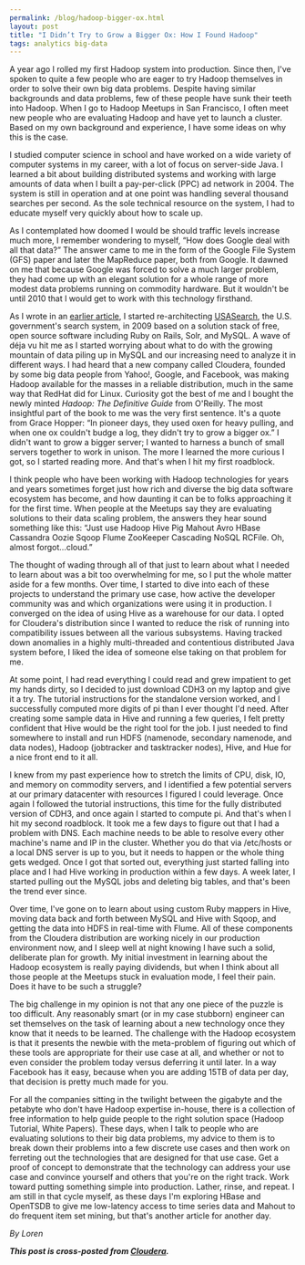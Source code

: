 ```yaml
---
permalink: /blog/hadoop-bigger-ox.html
layout: post
title: "I Didn’t Try to Grow a Bigger Ox: How I Found Hadoop"
tags: analytics big-data
---
```

<p>A year ago I rolled my first Hadoop system into production. Since then, I've spoken to quite a few people who are eager to try Hadoop themselves in order to solve their own big data problems. Despite having similar backgrounds and data problems, few of these people have sunk their teeth into Hadoop. When I go to Hadoop Meetups in San Francisco, I often meet new people who are evaluating Hadoop and have yet to launch a cluster. Based on my own background and experience, I have some ideas on why this is the case.</p>
<p>I studied computer science in school and have worked on a wide variety of computer systems in my career, with a lot of focus on server-side Java. I learned a bit about building distributed systems and working with large amounts of data when I built a pay-per-click (PPC) ad network in 2004. The system is still in operation and at one point was handling several thousand searches per second. As the sole technical resource on the system, I had to educate myself very quickly about how to scale up.</p>
<p>As I contemplated how doomed I would be should traffic levels increase much more, I remember wondering to myself, &#8220;How does Google deal with all that data?&#8221; The answer came to me in the form of the Google File System (GFS) paper and later the MapReduce paper, both from Google. It dawned on me that because Google was forced to solve a much larger problem, they had come up with an elegant solution for a whole range of more modest data problems running on commodity hardware. But it wouldn't be until 2010 that I would get to work with this technology firsthand.</p>
<p>As I wrote in an <a href="/blog/adopting-hadoop.html" target="_blank">earlier article</a>, I started re-architecting <a href="http://usasearch.howto.gov">USASearch</a>, the U.S. government's search system, in 2009 based on a solution stack of free, open source software including Ruby on Rails, Solr, and MySQL. A wave of déja vu hit me as I started worrying about what to do with the growing mountain of data piling up in MySQL and our increasing need to analyze it in different ways. I had heard that a new company called Cloudera, founded by some big data people from Yahoo!, Google, and Facebook, was making Hadoop available for the masses in a reliable distribution, much in the same way that RedHat did for Linux. Curiosity got the best of me and I bought the newly minted <em>Hadoop: The Definitive Guide</em> from O'Reilly. The most insightful part of the book to me was the very first sentence. It's a quote from Grace Hopper: &#8220;In pioneer days, they used oxen for heavy pulling, and when one ox couldn't budge a log, they didn't try to grow a bigger ox.&#8221; I didn't want to grow a bigger server; I wanted to harness a bunch of small servers together to work in unison. The more I learned the more curious I got, so I started reading more. And that's when I hit my first roadblock.</p>
<p>I think people who have been working with Hadoop technologies for years and years sometimes forget just how rich and diverse the big data software ecosystem has become, and how daunting it can be to folks approaching it for the first time. When people at the Meetups say they are evaluating solutions to their data scaling problem, the answers they hear sound something like this: &#8220;Just use Hadoop Hive Pig Mahout Avro HBase Cassandra Oozie Sqoop Flume ZooKeeper Cascading NoSQL RCFile. Oh, almost forgot…cloud.&#8221;</p>
<p>The thought of wading through all of that just to learn about what I needed to learn about was a bit too overwhelming for me, so I put the whole matter aside for a few months. Over time, I started to dive into each of these projects to understand the primary use case, how active the developer community was and which organizations were using it in production. I converged on the idea of using Hive as a warehouse for our data. I opted for Cloudera's distribution since I wanted to reduce the risk of running into compatibility issues between all the various subsystems. Having tracked down anomalies in a highly multi-threaded and contentious distributed Java system before, I liked the idea of someone else taking on that problem for me.</p>
<p>At some point, I had read everything I could read and grew impatient to get my hands dirty, so I decided to just download CDH3 on my laptop and give it a try. The tutorial instructions for the standalone version worked, and I successfully computed more digits of pi than I ever thought I'd need. After creating some sample data in Hive and running a few queries, I felt pretty confident that Hive would be the right tool for the job. I just needed to find somewhere to install and run HDFS (namenode, secondary namenode, and data nodes), Hadoop (jobtracker and tasktracker nodes), Hive, and Hue for a nice front end to it all.</p>
<p>I knew from my past experience how to stretch the limits of CPU, disk, IO, and memory on commodity servers, and I identified a few potential servers at our primary datacenter with resources I figured I could leverage. Once again I followed the tutorial instructions, this time for the fully distributed version of CDH3, and once again I started to compute pi. And that's when I hit my second roadblock. It took me a few days to figure out that I had a problem with DNS. Each machine needs to be able to resolve every other machine's name and IP in the cluster. Whether you do that via /etc/hosts or a local DNS server is up to you, but it needs to happen or the whole thing gets wedged. Once I got that sorted out, everything just started falling into place and I had Hive working in production within a few days. A week later, I started pulling out the MySQL jobs and deleting big tables, and that's been the trend ever since.</p>
<p>Over time, I've gone on to learn about using custom Ruby mappers in Hive, moving data back and forth between MySQL and Hive with Sqoop, and getting the data into HDFS in real-time with Flume. All of these components from the Cloudera distribution are working nicely in our production environment now, and I sleep well at night knowing I have such a solid, deliberate plan for growth. My initial investment in learning about the Hadoop ecosystem is really paying dividends, but when I think about all those people at the Meetups stuck in evaluation mode, I feel their pain. Does it have to be such a struggle?</p>
<p>The big challenge in my opinion is not that any one piece of the puzzle is too difficult. Any reasonably smart (or in my case stubborn) engineer can set themselves on the task of learning about a new technology once they know that it needs to be learned. The challenge with the Hadoop ecosystem is that it presents the newbie with the meta-problem of figuring out which of these tools are appropriate for their use case at all, and whether or not to even consider the problem today versus deferring it until later. In a way Facebook has it easy, because when you are adding 15TB of data per day, that decision is pretty much made for you.</p>
<p>For all the companies sitting in the twilight between the gigabyte and the petabyte who don't have Hadoop expertise in-house, there is a collection of free information to help guide people to the right solution space (Hadoop Tutorial, White Papers). These days, when I talk to people who are evaluating solutions to their big data problems, my advice to them is to break down their problems into a few discrete use cases and then work on ferreting out the technologies that are designed for that use case. Get a proof of concept to demonstrate that the technology can address your use case and convince yourself and others that you're on the right track. Work toward putting something simple into production. Lather, rinse, and repeat. I am still in that cycle myself, as these days I'm exploring HBase and OpenTSDB to give me low-latency access to time series data and Mahout to do frequent item set mining, but that's another article for another day.</p>
<p><em>By Loren</em></p>
<p><em><strong>This post is cross-posted from <a href="http://www.cloudera.com/blog/2011/12/how-i-found-hadoop/">Cloudera</a>.</strong></em></p>

